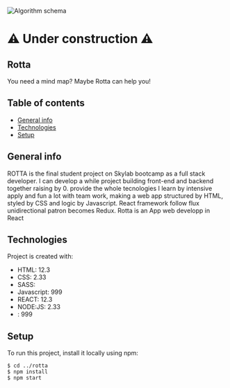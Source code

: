![Algorithm schema](https://thumbs.dreamstime.com/b/under-construction-10012274.jpg)
# ⚠ Under construction ⚠
## Rotta
You need a mind map? Maybe Rotta can help you!


## Table of contents
* [General info](#general-info)
* [Technologies](#technologies)
* [Setup](#setup)

## General info
ROTTA is the final student project on Skylab bootcamp as a full stack developer. I can develop a while project building front-end and backend together raising by 0. provide the whole tecnologies I learn by intensive apply and fun a lot with team work, making a web app structured by HTML, styled by CSS and logic by Javascript. React framework follow flux unidirectional patron becomes Redux.
Rotta is an App web developp in React
	
## Technologies
Project is created with:
* HTML: 12.3
* CSS: 2.33
* SASS:
* Javascript: 999
* REACT: 12.3
* NODE:JS: 2.33
* : 999
	
## Setup
To run this project, install it locally using npm:

```
$ cd ../rotta
$ npm install
$ npm start
```
